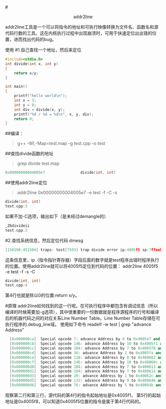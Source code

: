 #<center>addr2line</center>

addr2line工具是一个可以将指令的地址和可执行映像转换为文件名、函数名和源代码行数的工具。这在内核执行过程中出现崩溃时，可用于快速定位出出错的位置，进而找出代码的bug。

使用
#1.自己查找一个地址，然后来定位

```cpp
#include<stdio.h>
int divide(int x, int y)
{
    return x/y;
}

int main()
{
    printf("hello world\n");
    int x = 3;
    int y = 0;
    int div = divide(x, y); 
    printf("%d / %d = %d\n", x, y, div);
    return 0;
}
```

##编译：
> g++ -Wl,-Map=test.map -g test.cpp -o test

##查找divide函数的地址
> grep divide test.map

```cpp
0x00000000004005e7                divide(int, int)
```

##使用addr2line定位
> addr2line 0x00000000004005e7 -e test -f -C -s

```cpp
divide(int, int)
test.cpp:3
```

如果不加-C选项，输出如下（是未经过demangle的）

```cpp
_Z6divideii
test.cpp:3
```

#2.查找系统信息，然后定位代码
dmesg

```cpp
[150100.451504] traps: test[7593] trap divide error ip:4005f5 sp:7ffeebd4ba70 error:0 in test[400000+1000]
```
这条信息里，ip（指令指针寄存器）字段后面的数字就是test程序出错时程序执行的位置。使用addr2line就可以将4005f5定位到代码的位置：
addr2line 4005f5 -e test -f -s -C

```cpp
divide(int, int)
test.cpp:4
```
第4行也就是除以0的位置:return x/y。

#原理
addr2line如何找到的这一行呢。在可执行程序中都包含有调试信息（所以编译的时候需要加-g选项），其中很重要的一份数据就是程序源程序的行号和编译后的机器代码之间的对应关系Line Number Table。Line Number Table存储在可执行程序的.debug_line域。
使用如下命令
readelf -w test | grep "advance Address"

```cpp
  [0x000000ca]  Special opcode 7: advance Address by 0 to 0x4005e7 and Line by 2 to 3
  [0x000000cb]  Special opcode 146: advance Address by 10 to 0x4005f1 and Line by 1 to 4
  [0x000000cc]  Special opcode 104: advance Address by 7 to 0x4005f8 and Line by 1 to 5
  [0x000000cd]  Special opcode 36: advance Address by 2 to 0x4005fa and Line by 3 to 8
  [0x000000ce]  Special opcode 118: advance Address by 8 to 0x400602 and Line by 1 to 9
  [0x000000cf]  Special opcode 146: advance Address by 10 to 0x40060c and Line by 1 to 10
  [0x000000d0]  Special opcode 104: advance Address by 7 to 0x400613 and Line by 1 to 11
  [0x000000d1]  Special opcode 104: advance Address by 7 to 0x40061a and Line by 1 to 12
  [0x000000d3]  Special opcode 20: advance Address by 1 to 0x40062c and Line by 1 to 13
  [0x000000d5]  Special opcode 132: advance Address by 9 to 0x400646 and Line by 1 to 14
  [0x000000d6]  Special opcode 76: advance Address by 5 to 0x40064b and Line by 1 to 15
```
观察第二行和第三行，源代码的第4行的指令起始地址是0x4005f1， 第5行的起始地址是0x4005f8，可以知道0x4005f5位置的指令是属于第4行代码的。


